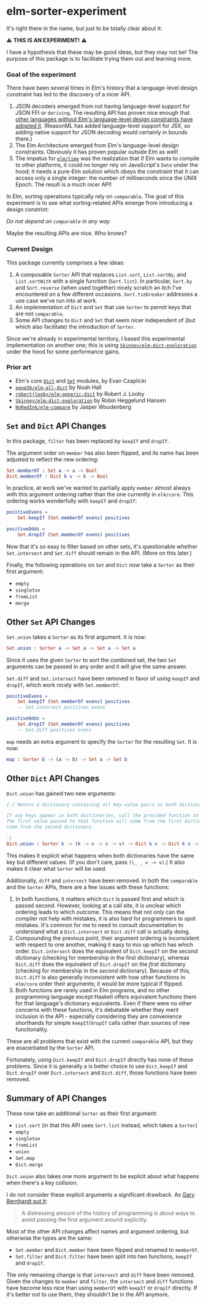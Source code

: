 # elm-sorter-experiment

It's right there in the name, but just to be totally clear about it:

⚠️  **THIS IS AN EXPERIMENT!** ⚠️

I have a hypothesis that these may be good ideas, but they may not be! The
purpose of this package is to facilitate trying them out and learning more.

### Goal of the experiment

There have been several times in Elm's history that a language-level design constraint has led to the discovery of a nicer API.

1. JSON decoders emerged from not having language-level support for JSON FFI or `deriving`. The resulting API has proven nice enough that [other languages without Elm's language-level design constraints have adopted it](https://medium.com/@DmytroGladkyi/decode-and-encode-json-in-reasonml-2d484c65cf4e). (ReasonML has added language-level support for JSX, so adding native support for JSON decoding would certainly in bounds there.)
1. The Elm Architecture emerged from Elm's language-level design constraints. Obviously it has proven popular outside Elm as well!
1. The impetus for [`elm/time`](https://github.com/elm/time) was the realization that if Elm wants to compile to other platforms, it could no longer rely on JavaScript's `Date` under the hood; it needs a pure-Elm solution which obeys the constraint that it can access only a single integer: the number of milliseconds since the UNIX Epoch. The result is a much nicer API!

In Elm, sorting operations typically rely on `comparable`.  The goal of this experiment is to see what sorting-related APIs emerge from introducing a design constrint:

*Do not depend on `comparable` in any way.*

Maybe the resulting APIs are nice. Who knows?

### Current Design

This package currently comprises a few ideas:

1. A composable `Sorter` API that replaces `List.sort`, `List.sortBy`, and `List.sortWith` with a single function (`Sort.list`). In particular, `Sort.by` and `Sort.reverse` (when used together) nicely scratch an itch I've encountered on a few different occasions. `Sort.tiebreaker` addresses a use case we've run into at work.
2. An implementation of `Dict` and `Set` that use `Sorter` to permit keys that are not `comparable`.
3. Some API changes to `Dict` and `Set` that seem nicer independent of (but which also facilitate) the introduction of `Sorter`.

Since we're already in experimental territory, I based this experimental
implementation on another one; this is using [`Skinney/elm-dict-exploration`](http://package.elm-lang.org/packages/Skinney/elm-dict-exploration/latest)
under the hood for some performance gains.

### Prior art

* Elm's core [`Dict`](http://package.elm-lang.org/packages/elm-lang/core/latest/Dict) and [`Set`](http://package.elm-lang.org/packages/elm-lang/core/5.1.1/Set) modules, by Evan Czaplicki
* [`eeue56/elm-all-dict`](http://package.elm-lang.org/packages/eeue56/elm-all-dict/latest) by Noah Hall
* [`robertjlooby/elm-generic-dict`](http://package.elm-lang.org/packages/robertjlooby/elm-generic-dict/latest) by Robert J. Looby
* [`Skinney/elm-dict-exploration`](http://package.elm-lang.org/packages/Skinney/elm-dict-exploration/latest) by Robin Heggelund Hansen
* [`NoRedInk/elm-compare`](http://package.elm-lang.org/packages/NoRedInk/elm-compare/latest) by Jasper Woudenberg

## `Set` and `Dict` API Changes

In this package, `filter` has been replaced by `keepIf` and `dropIf`.

The argument order on `member` has also been flipped, and its name has been
adjusted to reflect the new ordering:

```elm
Set.memberOf : Set a -> a -> Bool
Dict.memberOf : Dict k v -> k -> Bool
```

In practice, at work we've wanted to partially apply `member` almost always
with this argument ordering rather than the one currently in `elm/core`. This
ordering works wonderfully with `keepIf` and `dropIf`:

```elm
positiveEvens =
    Set.keepIf (Set.memberOf evens) positives

positiveOdds =
    Set.dropIf (Set.memberOf evens) positives
```

Now that it's so easy to filter based on other sets, it's questionable whether
`Set.intersect` and `Set.diff` should remain in the API. (More on this later.)

Finally, the following operations on `Set` and `Dict` now take
a `Sorter` as their first argument:

* `empty`
* `singleton`
* `fromList`
* `merge`

## Other `Set` API Changes

`Set.union` takes a `Sorter` as its first argument. It is now:

```elm
Set.union : Sorter a -> Set a -> Set a -> Set a
```

Since it uses the given `Sorter` to sort the combined set, the two `Set` arguments
can be passed in any order and it will give the same answer.

`Set.diff` and `Set.intersect` have been removed in favor of using `keepIf` and `dropIf`,
which work nicely with `Set.memberOf`:

```elm
positiveEvens =
    Set.keepIf (Set.memberOf evens) positives
    -- Set.intersect positives evens

positiveOdds =
    Set.dropIf (Set.memberOf evens) positives
    -- Set.diff positives evens
```

`map` needs an extra argument to specify the `Sorter` for the resulting `Set`.
It is now:

```elm
map : Sorter b -> (a -> b) -> Set a -> Set b
```

## Other `Dict` API Changes

`Dict.union` has gained two new arguments:

```elm
{-| Return a dictionary containing all key-value pairs in both dictionaries.

If any keys appear in both dictionaries, call the provided function to determine which value to keep.
The first value passed to that function will come from the first dictionary; the second value will
come from the second dictionary.

-}
Dict.union : Sorter k -> (k -> v -> v -> v) -> Dict k v -> Dict k v -> Dict k v
```

This makes it explicit what happens when both dictionaries have the same key but different values. (If you don't care, pass `(\_ _ v -> v)`.) It also makes it clear what `Sorter` will be used.

Additionally, `diff` and `intersect` have been removed. In both the `comparable` and the `Sorter` APIs, there are a few issues with
these functions:

1. In both functions, it matters which `Dict` is passed first and which is passed second. However, looking at a call site, it is unclear which ordering leads to which outcome. This means that not only can the compiler not help with mistakes, it is also hard for programmers to spot mistakes. It's common for me to need to consult documentation to understand what a `Dict.intersect` or `Dict.diff` call is actually doing.
1. Compounding the previous point, their argument ordering is inconsistent with respect to one another, making it easy to mix up which has which order. `Dict.intersect` does the equivalent of `Dict.keepIf` on the second dictionary (checking for membership in the first dictionary), whereas `Dict.diff` does the equivalent of `Dict.dropIf` on the *first* dictionary (checking for membership in the *second* dictionary). Because of this, `Dict.diff` is also generally inconsistent with how other functions in `elm/core` order their arguments; it would be more typical if flipped.
1. Both functions are rarely used in Elm programs, and no other programming language except Haskell offers equivalent functions them for that language's dictionary equivalents. Even if there were no other concerns with these functions, it's debatable whether they merit inclusion in the API - especially considering they are convenience shorthands for simple `keepIf`/`dropIf` calls rather than sources of new functionality.

These are all problems that exist with the current `comparable` API, but they
are exacerbated by the `Sorter` API.

Fortunately, using `Dict.keepIf` and `Dict.dropIf` directly has none of these
problems. Since it is generally a is better choice to use `Dict.keepIf` and
`Dict.dropIf` over `Dict.intersect` and `Dict.diff`, those functions
have been removed.

## Summary of API Changes

 These now take an additional `Sorter` as their first argument:

* `List.sort` (in that this API uses `Sort.list` instead, which takes a `Sorter`)
* `empty`
* `singleton`
* `fromList`
* `union`
* `Set.map`
* `Dict.merge`

`Dict.union` also takes one more argument to be explicit about what happens when there's a key collision.

I do not consider these explicit arguments a significant drawback. As [Gary Bernhardt put it](https://twitter.com/garybernhardt/status/1006983057138741248):

> A distressing amount of the history of programming is about ways to avoid passing the first argument around explicitly.

Most of the other API changes affect names and argument ordering, but otherwise the types are the same:

* `Set.member` and `Dict.member` have been flipped and renamed to `memberOf`.
* `Set.filter` and `Dict.filter` have been split into two functions, `keepIf` and `dropIf`.

The only remaining change is that `intersect` and `diff` have been removed.
Given the changes to `member` and `filter`, the `intersect` and `diff`
functions have become less nice than using `memberOf` with `keepIf` or `dropIf`
directly. If it's better not to use them, they shouldn't be in the API anymore.
